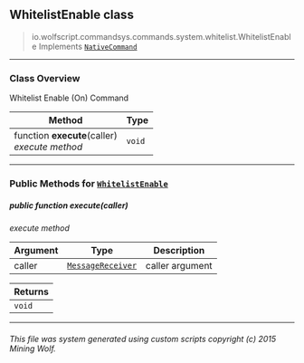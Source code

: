 ## WhitelistEnable __class__

>io.wolfscript.commandsys.commands.system.whitelist.WhitelistEnable
>Implements [`NativeCommand`](..\..\..\NativeCommand.md)

---

### Class Overview

Whitelist Enable (On) Command

Method | Type   
--- | :--- 
 function __execute__(caller) <br> _execute method_ | `void`



---


### Public Methods for [`WhitelistEnable`](WhitelistEnable.md)

##### <a id='execute'></a>public  function __execute__(caller)

_execute method_

Argument | Type | Description  
--- | --- | --- 
caller | [`MessageReceiver`](..\..\..\..\chat\MessageReceiver.md) | caller argument

Returns | 
--- | 
`void` |


---


###### This file was system generated using custom scripts copyright (c) 2015 Mining Wolf.
	

